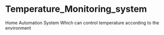 # Temperature_Monitoring_system
Home Automation System Which can control temperature according to the environment 

